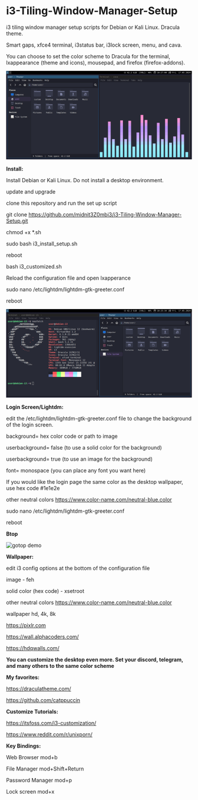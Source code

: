 # i3-Tiling-Window-Manager-Setup 

i3 tiling window manager setup scripts for Debian or Kali Linux. Dracula theme. 

Smart gaps, xfce4 terminal, i3status bar, i3lock screen, menu, and cava.

You can choose to set the color scheme to Dracula for the terminal, lxappearance (theme and icons), mousepad, and firefox (firefox-addons).


 <img src="debian_i3_cava_thunar.png" alt="debian i3 desktop displaying dracula color theme. thunar and cava"> 


**Install:**

Install Debian or Kali Linux. Do not install a desktop environment.

update and upgrade

clone this repository and run the set up script

git clone https://github.com/midnit3Z0mbi3/i3-Tiling-Window-Manager-Setup.git

chmod +x *.sh

sudo bash i3_install_setup.sh

reboot

bash i3_customized.sh

Reload the configuration file and open lxapperance

sudo nano /etc/lightdm/lightdm-gtk-greeter.conf

reboot

<img src="debian_i3_thunar.png" alt="debian i3 desktop displaying dracula color theme. thunar and xfce4 terminal"> 



**Login Screen/Lightdm:**

edit the /etc/lightdm/lightdm-gtk-greeter.conf file to change the background of the login screen.

background= hex color code or path to image

userbackground= false (to use a solid color for the background)

userbackground= true (to use an image for the background)

font= monospace (you can place any font you want here)

If you would like the login page the same color as the desktop wallpaper, use hex code #1e1e2e

other neutral colors https://www.color-name.com/neutral-blue.color

sudo nano /etc/lightdm/lightdm-gtk-greeter.conf

reboot

**Btop**

<img src="https://github.com/aristocratos/btop/blob/main/Img/alt.png" alt="gotop demo">



**Wallpaper:**

edit i3 config options at the bottom of the configuration file

image - feh

solid color (hex code) - xsetroot

other neutral colors https://www.color-name.com/neutral-blue.color

wallpaper hd, 4k, 8k

https://pixlr.com

https://wall.alphacoders.com/

https://hdqwalls.com/


**You can customize the desktop even more. Set your discord, telegram, and many others to the same color scheme**


**My favorites:**

https://draculatheme.com/

https://github.com/catppuccin

**Customize Tutorials:**

https://itsfoss.com/i3-customization/

https://www.reddit.com/r/unixporn/


**Key Bindings:**

Web Browser mod+b

File Manager mod+Shift+Return  

Password Manager mod+p  

Lock screen mod+x 

